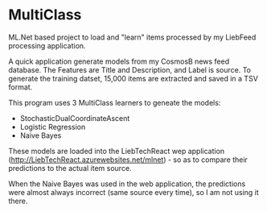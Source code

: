# MultiClass
ML.Net based project to load and "learn" items processed by my LiebFeed processing application.

A quick application generate models from my CosmosB news feed database. The Features are Title and Description, and Label is source. To generate the training datset, 15,000 items are extracted and saved in a TSV format. 

This program uses 3 MultiClass learners to geneate the models:
- StochasticDualCoordinateAscent 
- Logistic Regression
- Naive Bayes

These models are loaded into the LiebTechReact wep application (http://LiebTechReact.azurewebsites.net/mlnet) - so as to compare their predictions to the actual item source.

When the Naive Bayes was used in the web application, the predictions were almost always incorrect (same source every time), so I am not using it there.
